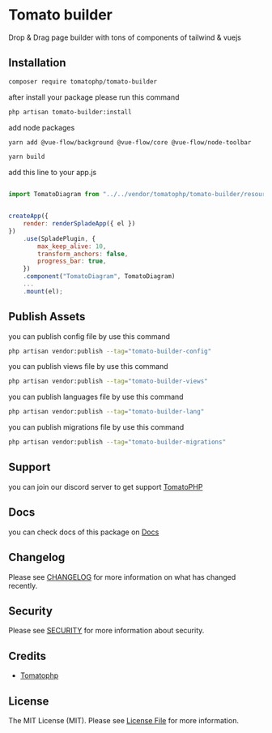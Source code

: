 # Tomato builder

Drop & Drag page builder with tons of components of tailwind & vuejs

## Installation

```bash
composer require tomatophp/tomato-builder
```
after install your package please run this command

```bash
php artisan tomato-builder:install
```

add node packages

```bash
yarn add @vue-flow/background @vue-flow/core @vue-flow/node-toolbar 
```

```bash
yarn build
```

add this line to your app.js

```js

import TomatoDiagram from "../../vendor/tomatophp/tomato-builder/resources/js/components/TomatoDiagram.vue";


createApp({
    render: renderSpladeApp({ el })
})
    .use(SpladePlugin, {
        max_keep_alive: 10,
        transform_anchors: false,
        progress_bar: true,
    })
    .component("TomatoDiagram", TomatoDiagram)
    ...
    .mount(el);

```



## Publish Assets

you can publish config file by use this command

```bash
php artisan vendor:publish --tag="tomato-builder-config"
```

you can publish views file by use this command

```bash
php artisan vendor:publish --tag="tomato-builder-views"
```

you can publish languages file by use this command

```bash
php artisan vendor:publish --tag="tomato-builder-lang"
```

you can publish migrations file by use this command

```bash
php artisan vendor:publish --tag="tomato-builder-migrations"
```

## Support

you can join our discord server to get support [TomatoPHP](https://discord.gg/VZc8nBJ3ZU)

## Docs

you can check docs of this package on [Docs](https://docs.tomatophp.com/plugins/laravel-package-generator)

## Changelog

Please see [CHANGELOG](CHANGELOG.md) for more information on what has changed recently.

## Security

Please see [SECURITY](SECURITY.md) for more information about security.

## Credits

- [Tomatophp](mailto:info@3x1.io)

## License

The MIT License (MIT). Please see [License File](LICENSE.md) for more information.

